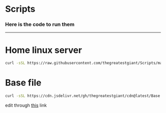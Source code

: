 # Scripts

### Here is the code to run them
---
# Home linux server 
```bash
curl -sSL https://raw.githubusercontent.com/thegreatestgiant/Scripts/main/startup.sh?token=GHSAT0AAAAAAB7BMODRNWOLVA5UNHVL7FFWZASQABQ | sh -s
```

# Base file
```bash
curl -sSL https://cdn.jsdelivr.net/gh/thegreatestgiant/cdn@latest/Base.sh | sh -s
```
edit through [this](https://github.com/thegreatestgiant/cdn/edit/main/Base.sh) link
